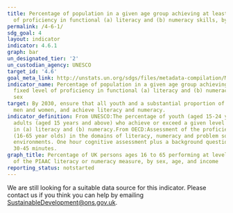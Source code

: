 ```yaml
---
title: Percentage of population in a given age group achieving at least a fixed level
  of proficiency in functional (a) literacy and (b) numeracy skills, by sex
permalink: /4-6-1/
sdg_goal: 4
layout: indicator
indicator: 4.6.1
graph: bar
un_designated_tier: '2'
un_custodian_agency: UNESCO
target_id: '4.6'
goal_meta_link: http://unstats.un.org/sdgs/files/metadata-compilation/Metadata-Goal-4.pdf
indicator_name: Percentage of population in a given age group achieving at least a
  fixed level of proficiency in functional (a) literacy and (b) numeracy skills, by
  sex
target: By 2030, ensure that all youth and a substantial proportion of adults, both
  men and women, and achieve literacy and numeracy.
indicator_definition: From UNESCO:The percentage of youth (aged 15-24 years) and of
  adults (aged 15 years and above) who achieve or exceed a given level of proficiency
  in (a) literacy and (b) numeracy.From OECD:Assessment of the proficiency of adults
  (16-65 year olds) in the domains of literacy, numeracy and problem solving in technology-rich
  environments. One hour cognitive assessment plus a background questionnaire of around
  30-45 minutes.
graph_title: Percentage of UK persons ages 16 to 65 performing at level 3 or higher
  of the PIAAC literacy or numeracy measure, by sex, age, and income
reporting_status: notstarted
---
```


We are still looking for a suitable data source for this indicator. Please contact us if you think you can help by emailing <a href="mailto:SustainableDevelopment@ons.gov.uk">SustainableDevelopment@ons.gov.uk</a>.


